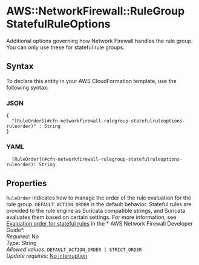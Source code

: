 # AWS::NetworkFirewall::RuleGroup StatefulRuleOptions<a name="aws-properties-networkfirewall-rulegroup-statefulruleoptions"></a>

Additional options governing how Network Firewall handles the rule group\. You can only use these for stateful rule groups\.

## Syntax<a name="aws-properties-networkfirewall-rulegroup-statefulruleoptions-syntax"></a>

To declare this entity in your AWS CloudFormation template, use the following syntax:

### JSON<a name="aws-properties-networkfirewall-rulegroup-statefulruleoptions-syntax.json"></a>

```
{
  "[RuleOrder](#cfn-networkfirewall-rulegroup-statefulruleoptions-ruleorder)" : String
}
```

### YAML<a name="aws-properties-networkfirewall-rulegroup-statefulruleoptions-syntax.yaml"></a>

```
  [RuleOrder](#cfn-networkfirewall-rulegroup-statefulruleoptions-ruleorder): String
```

## Properties<a name="aws-properties-networkfirewall-rulegroup-statefulruleoptions-properties"></a>

`RuleOrder`  <a name="cfn-networkfirewall-rulegroup-statefulruleoptions-ruleorder"></a>
Indicates how to manage the order of the rule evaluation for the rule group\. `DEFAULT_ACTION_ORDER` is the default behavior\. Stateful rules are provided to the rule engine as Suricata compatible strings, and Suricata evaluates them based on certain settings\. For more information, see [Evaluation order for stateful rules](https://docs.aws.amazon.com/network-firewall/latest/developerguide/suricata-rule-evaluation-order.html) in the * AWS Network Firewall Developer Guide*\.   
*Required*: No  
*Type*: String  
*Allowed values*: `DEFAULT_ACTION_ORDER | STRICT_ORDER`  
*Update requires*: [No interruption](https://docs.aws.amazon.com/AWSCloudFormation/latest/UserGuide/using-cfn-updating-stacks-update-behaviors.html#update-no-interrupt)